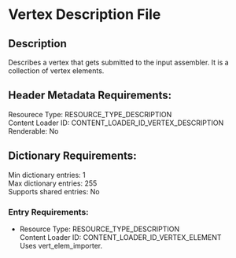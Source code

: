 Vertex Description File
=======================
## Description
Describes a vertex that gets submitted to the input assembler. It is a 
collection of vertex elements. 

## Header Metadata Requirements:
Resourece Type: RESOURCE_TYPE_DESCRIPTION  
Content Loader ID:  CONTENT_LOADER_ID_VERTEX_DESCRIPTION
Renderable: No  

## Dictionary Requirements:
Min dictionary entries: 1  
Max dictionary entries: 255  
Supports shared entries: No

### Entry Requirements:
* Resource Type: RESOURCE_TYPE_DESCRIPTION  
  Content Loader ID: CONTENT_LOADER_ID_VERTEX_ELEMENT  
  Uses vert_elem_importer.  